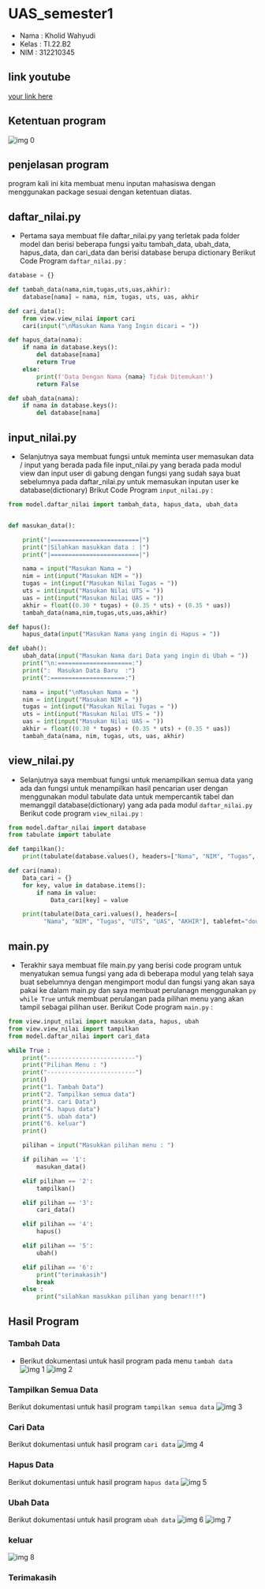 # UAS_semester1

* Nama  	: Kholid Wahyudi
* Kelas	    : TI.22.B2
* NIM		: 312210345

## link youtube
[your link here](https://youtu.be/mDSSR2Nynuw)

## Ketentuan program
![img 0](ss/ss_ketentuan.png)

## penjelasan program
program kali ini kita membuat menu inputan mahasiswa dengan menggunakan package sesuai dengan ketentuan diatas.

## daftar_nilai.py
* Pertama saya membuat file daftar_nilai.py yang terletak pada folder model dan berisi beberapa fungsi yaitu tambah_data, ubah_data, hapus_data, dan cari_data dan berisi database berupa dictionary
Berikut Code Program ```daftar_nilai.py``` :

```Python
database = {}

def tambah_data(nama,nim,tugas,uts,uas,akhir):
    database[nama] = nama, nim, tugas, uts, uas, akhir

def cari_data():
    from view.view_nilai import cari
    cari(input("\nMasukan Nama Yang Ingin dicari = "))

def hapus_data(nama):
    if nama in database.keys():
        del database[nama]
        return True
    else:
        print(f'Data Dengan Nama {nama} Tidak Ditemukan!')
        return False

def ubah_data(nama):
    if nama in database.keys():
        del database[nama]
```
## input_nilai.py
* Selanjutnya saya membuat fungsi untuk meminta user memasukan data / input yang berada pada file input_nilai.py yang berada pada modul view dan input user di gabung dengan fungsi yang sudah saya buat sebelumnya pada daftar_nilai.py untuk memasukan inputan user ke database(dictionary)
Brikut Code Program ```input_nilai.py``` :

```Python
from model.daftar_nilai import tambah_data, hapus_data, ubah_data


def masukan_data():

    print("|=========================|")
    print("|Silahkan masukkan data : |")
    print("|=========================|")

    nama = input("Masukan Nama = ")
    nim = int(input("Masukan NIM = "))
    tugas = int(input("Masukan Nilai Tugas = "))
    uts = int(input("Masukan Nilai UTS = "))
    uas = int(input("Masukan Nilai UAS = "))
    akhir = float((0.30 * tugas) + (0.35 * uts) + (0.35 * uas))
    tambah_data(nama,nim,tugas,uts,uas,akhir)

def hapus():
    hapus_data(input("Masukan Nama yang ingin di Hapus = "))

def ubah():
    ubah_data(input("Masukan Nama dari Data yang ingin di Ubah = "))
    print("\n:=====================:")
    print(":  Masukan Data Baru  :")
    print(":=====================:")

    nama = input("\nMasukan Nama = ")
    nim = int(input("Masukan NIM = "))
    tugas = int(input("Masukan Nilai Tugas = "))
    uts = int(input("Masukan Nilai UTS = "))
    uas = int(input("Masukan Nilai UAS = "))
    akhir = float((0.30 * tugas) + (0.35 * uts) + (0.35 * uas))
    tambah_data(nama, nim, tugas, uts, uas, akhir)
```
## view_nilai.py
* Selanjutnya saya membuat fungsi untuk menampilkan semua data yang ada dan fungsi untuk menampilkan hasil pencarian user dengan menggunakan modul tabulate data untuk mempercantik tabel dan memanggil database(dictionary) yang ada pada modul ```daftar_nilai.py```
Berikut code program ```view_nilai.py``` :

```Python
from model.daftar_nilai import database
from tabulate import tabulate

def tampilkan():
    print(tabulate(database.values(), headers=["Nama", "NIM", "Tugas", "UTS", "UAS", "AKHIR"], tablefmt="double_grid"))

def cari(nama):
    Data_cari = {}
    for key, value in database.items():
        if nama in value:
            Data_cari[key] = value

    print(tabulate(Data_cari.values(), headers=[
          "Nama", "NIM", "Tugas", "UTS", "UAS", "AKHIR"], tablefmt="double_grid"))
```

## main.py
* Terakhir saya membuat file main.py yang berisi code program untuk menyatukan semua fungsi yang ada di beberapa modul yang telah saya buat sebelumnya dengan mengimport modul dan fungsi yang akan saya pakai ke dalam main.py dan saya membuat perulanagn menggunakan ```py while True```  untuk membuat perulangan pada pilihan menu yang akan tampil sebagai pilihan user.
Berikut Code program ```main.py``` :

```Python
from view.input_nilai import masukan_data, hapus, ubah
from view.view_nilai import tampilkan
from model.daftar_nilai import cari_data

while True :
    print("-------------------------")
    print("Pilihan Menu : ")
    print("-------------------------")
    print()
    print("1. Tambah Data")
    print("2. Tampilkan semua data")
    print("3. cari Data")
    print("4. hapus data")
    print("5. ubah data")
    print("6. keluar")
    print()

    pilihan = input("Masukkan pilihan menu : ")

    if pilihan == '1':
        masukan_data()

    elif pilihan == '2':
        tampilkan()

    elif pilihan == '3':
        cari_data()

    elif pilihan == '4':
        hapus()

    elif pilihan == '5':
        ubah()

    elif pilihan == '6':
        print("terimakasih")
        break
    else :
        print("silahkan masukkan pilihan yang benar!!!")
```
## Hasil Program
### Tambah Data
* Berikut dokumentasi untuk hasil program pada menu `tambah data`
![img 1](ss/ss1.png)
![img 2](ss/ss2.png)
### Tampilkan Semua Data
Berikut dokumentasi untuk hasil program `tampilkan semua data`
![img 3](ss/ss3.png)
### Cari Data
Berikut dokumentasi untuk hasil program `cari data`
![img 4](ss/ss4.png)
### Hapus Data
Berikut dokumentasi untuk hasil program `hapus data`
![img 5](ss/ss5.png)
### Ubah Data
Berikut dokumentasi untuk hasil program `ubah data`
![img 6](ss/ss6.png)
![img 7](ss/ss6(2).png)
### keluar

![img 8](ss/ss7.png)
### Terimakasih